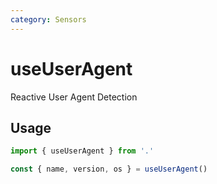 ```yaml
---
category: Sensors
---
```


# useUserAgent

Reactive User Agent Detection

## Usage

```ts
import { useUserAgent } from '.'

const { name, version, os } = useUserAgent()
```
